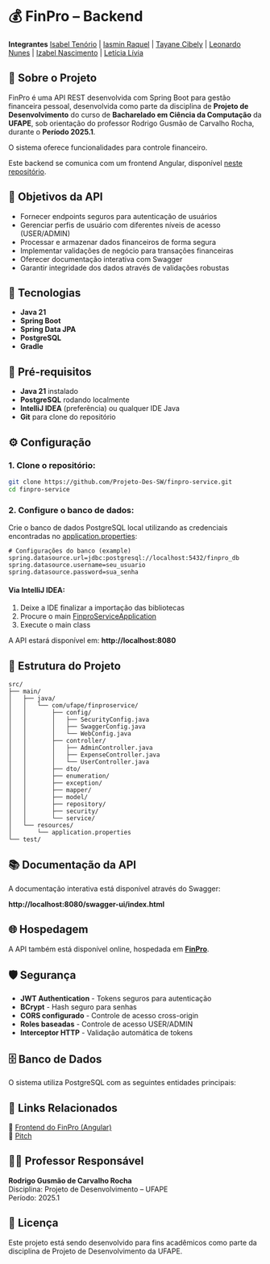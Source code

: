 # 💰 FinPro – Backend

**Integrantes**
[Isabel Tenório](https://github.com/isabe1ltenorio) | [Iasmin Raquel](https://github.com/iasmin-raquel) | [Tayane Cibely](https://github.com/TayaneCibely) | [Leonardo Nunes](https://github.com/leonardonb) | [Izabel Nascimento](https://github.com/izabelnascimento) | [Letícia Lívia](https://github.com/mymph)

## 📃 Sobre o Projeto

FinPro é uma API REST desenvolvida com Spring Boot para gestão financeira pessoal, desenvolvida como parte da disciplina de **Projeto de Desenvolvimento** do curso de **Bacharelado em Ciência da Computação** da **UFAPE**, sob orientação do professor Rodrigo Gusmão de Carvalho Rocha, durante o **Período 2025.1**.

O sistema oferece funcionalidades  para controle financeiro.

Este backend se comunica com um frontend Angular, disponível [neste repositório](https://github.com/Projeto-Des-SW/finpro-front).

## 📍 Objetivos da API

- Fornecer endpoints seguros para autenticação de usuários
- Gerenciar perfis de usuário com diferentes níveis de acesso (USER/ADMIN)
- Processar e armazenar dados financeiros de forma segura
- Implementar validações de negócio para transações financeiras
- Oferecer documentação interativa com Swagger
- Garantir integridade dos dados através de validações robustas

## 🚀 Tecnologias

- **Java 21**
- **Spring Boot**
- **Spring Data JPA**
- **PostgreSQL**
- **Gradle**

## 🧪 Pré-requisitos

- **Java 21** instalado
- **PostgreSQL** rodando localmente
- **IntelliJ IDEA** (preferência) ou qualquer IDE Java
- **Git** para clone do repositório

## ⚙️ Configuração

### 1. Clone o repositório:

```bash
git clone https://github.com/Projeto-Des-SW/finpro-service.git
cd finpro-service
```

### 2. Configure o banco de dados:

Crie o banco de dados PostgreSQL local utilizando as credenciais encontradas no [application.properties](src/main/resources/application.properties):

```properties
# Configurações do banco (example)
spring.datasource.url=jdbc:postgresql://localhost:5432/finpro_db
spring.datasource.username=seu_usuario
spring.datasource.password=sua_senha
```

#### Via IntelliJ IDEA:

1. Deixe a IDE finalizar a importação das bibliotecas
2. Procure o main [FinproServiceApplication](src/main/java/com/ufape/finproservice/FinproServiceApplication.java)
3. Execute o main class

A API estará disponível em: **http://localhost:8080**

## 📂 Estrutura do Projeto

```
src/
├── main/
│   ├── java/
│   │   └── com/ufape/finproservice/
│   │       ├── config/
│   │       │   ├── SecurityConfig.java
│   │       │   ├── SwaggerConfig.java
│   │       │   └── WebConfig.java
│   │       ├── controller/
│   │       │   ├── AdminController.java
│   │       │   ├── ExpenseController.java
│   │       │   └── UserController.java
│   │       ├── dto/
│   │       ├── enumeration/
│   │       ├── exception/
│   │       ├── mapper/
│   │       ├── model/
│   │       ├── repository/
│   │       ├── security/
│   │       └── service/
│   └── resources/
│       └── application.properties
└── test/
```

## 📚 Documentação da API

A documentação interativa está disponível através do Swagger:

**http://localhost:8080/swagger-ui/index.html**

## 🌐 Hospedagem

A API também está disponível online, hospedada em **[FinPro](https://finpro-frontend-191642919864.southamerica-east1.run.app/register)**. 

## 🛡️ Segurança

- **JWT Authentication** - Tokens seguros para autenticação
- **BCrypt** - Hash seguro para senhas
- **CORS configurado** - Controle de acesso cross-origin
- **Roles baseadas** - Controle de acesso USER/ADMIN
- **Interceptor HTTP** - Validação automática de tokens

## 🗄️ Banco de Dados

O sistema utiliza PostgreSQL com as seguintes entidades principais:

## 📎 Links Relacionados

🎨 [Frontend do FinPro (Angular)](https://github.com/Projeto-Des-SW/finpro-front)  
🎥 [Pitch](https://www.youtube.com/watch?v=b6vzSrNGmP)

## 👨‍🏫 Professor Responsável

**Rodrigo Gusmão de Carvalho Rocha**  
Disciplina: Projeto de Desenvolvimento – UFAPE  
Período: 2025.1

## 📄 Licença

Este projeto está sendo desenvolvido para fins acadêmicos como parte da disciplina de Projeto de Desenvolvimento da UFAPE.
